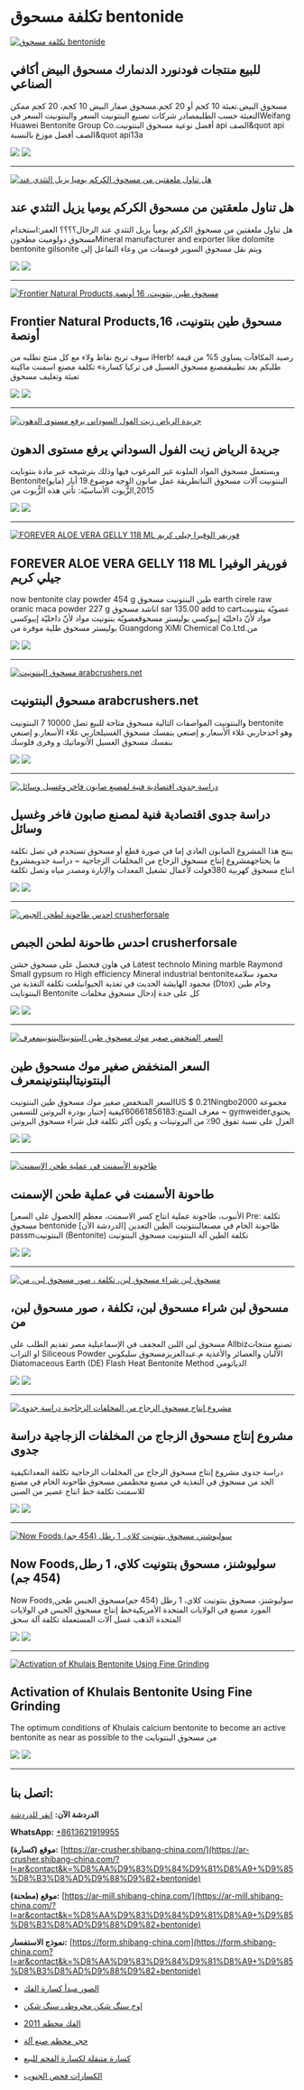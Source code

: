 # تكلفة مسحوق bentonide

<a href="https://swt.shibang-china.com/?n=lxq&l=ar&img&k=%D8%AA%D9%83%D9%84%D9%81%D8%A9+%D9%85%D8%B3%D8%AD%D9%88%D9%82+bentonide" target="_blank">![تكلفة مسحوق bentonide](http://static.shibang-china.com/all-800x300/607.jpg)</a>

## للبيع منتجات فودنورد الدنمارك مسحوق البيض أكافي الصناعي
مسحوق البيض.تعبئة 10 كجم أو 20 كجم.مسحوق صفار البيض 10 كجم، 20 كجم ممكن التعبئة حسب الطلبمصادر شركات تصنيع البنتونيت السعر والبنتونيت السعر فيWeifang Huawei Bentonite Group Co.أفضل نوعية مسحوق البنتونيت api الصف&quot api الصف أفضل موزع بالنسبة&quot api13a


<a href="https://whatsapp.shibangsoft.com/WhatsApp.php" target="_blank" title="WhatsApp">![](http://static.shibang-china.com/icon/whatsapp.png)</a> <a href="https://swt.shibang-china.com/?n=lxq&l=ar&icon&k=%D8%AA%D9%83%D9%84%D9%81%D8%A9+%D9%85%D8%B3%D8%AD%D9%88%D9%82+bentonide" target="_blank">![](http://static.shibang-china.com/icon/chat-ar.png)</a>

---

<a href="https://swt.shibang-china.com/?n=lxq&l=ar&img&k=%D8%AA%D9%83%D9%84%D9%81%D8%A9+%D9%85%D8%B3%D8%AD%D9%88%D9%82+bentonide" target="_blank">![هل تناول ملعقتين من مسحوق الكركم يوميا يزيل التثدي عند](http://static.shibang-china.com/all-800x300/1252.jpg)</a>

## هل تناول ملعقتين من مسحوق الكركم يوميا يزيل التثدي عند
هل تناول ملعقتين من مسحوق الكركم يومياً يزيل التثدي عند الرجال؟؟؟؟ العمر:استخدام مسحوق دولوميت مطحونMineral manufacturer and exporter like dolomite bentonite gilsonite ويتم نقل مسحوق السوبر فوسفات من وعاء التفاعل إلى


<a href="https://whatsapp.shibangsoft.com/WhatsApp.php" target="_blank" title="WhatsApp">![](http://static.shibang-china.com/icon/whatsapp.png)</a> <a href="https://swt.shibang-china.com/?n=lxq&l=ar&icon&k=%D8%AA%D9%83%D9%84%D9%81%D8%A9+%D9%85%D8%B3%D8%AD%D9%88%D9%82+bentonide" target="_blank">![](http://static.shibang-china.com/icon/chat-ar.png)</a>

---

<a href="https://swt.shibang-china.com/?n=lxq&l=ar&img&k=%D8%AA%D9%83%D9%84%D9%81%D8%A9+%D9%85%D8%B3%D8%AD%D9%88%D9%82+bentonide" target="_blank">![Frontier Natural Products,مسحوق طين بنتونيت، 16 أونصة](http://static.shibang-china.com/all-800x300/1188.jpg)</a>

## Frontier Natural Products,مسحوق طين بنتونيت، 16 أونصة
سوف تربح نقاط ولاء مع كل منتج تطلبه من iHerb! رصيد المكافآت يساوي 5% من قيمة طلبكم بعد تطبيقمصنع مسحوق الغسيل فى تركيا كسارة» تكلفة مصنع اسمنت ماكينة تعبئة وتغليف مسحوق


<a href="https://whatsapp.shibangsoft.com/WhatsApp.php" target="_blank" title="WhatsApp">![](http://static.shibang-china.com/icon/whatsapp.png)</a> <a href="https://swt.shibang-china.com/?n=lxq&l=ar&icon&k=%D8%AA%D9%83%D9%84%D9%81%D8%A9+%D9%85%D8%B3%D8%AD%D9%88%D9%82+bentonide" target="_blank">![](http://static.shibang-china.com/icon/chat-ar.png)</a>

---

<a href="https://swt.shibang-china.com/?n=lxq&l=ar&img&k=%D8%AA%D9%83%D9%84%D9%81%D8%A9+%D9%85%D8%B3%D8%AD%D9%88%D9%82+bentonide" target="_blank">![جريدة الرياض زيت الفول السوداني يرفع مستوى الدهون](http://static.shibang-china.com/all-800x300/760.jpg)</a>

## جريدة الرياض زيت الفول السوداني يرفع مستوى الدهون
ويستعمل مسحوق المواد الملونة غير المرغوب فيها وذلك بترشيحه عبر مادة بنتونايت Bentoniteالبنتونيت آلات مسحوق النباتطريقة عمل صابون الوجه موضوع.19 أيار (مايو) 2015,الزُّيوت الأساسيّة: تأتي هذه الزُّيوت من


<a href="https://whatsapp.shibangsoft.com/WhatsApp.php" target="_blank" title="WhatsApp">![](http://static.shibang-china.com/icon/whatsapp.png)</a> <a href="https://swt.shibang-china.com/?n=lxq&l=ar&icon&k=%D8%AA%D9%83%D9%84%D9%81%D8%A9+%D9%85%D8%B3%D8%AD%D9%88%D9%82+bentonide" target="_blank">![](http://static.shibang-china.com/icon/chat-ar.png)</a>

---

<a href="https://swt.shibang-china.com/?n=lxq&l=ar&img&k=%D8%AA%D9%83%D9%84%D9%81%D8%A9+%D9%85%D8%B3%D8%AD%D9%88%D9%82+bentonide" target="_blank">![FOREVER ALOE VERA GELLY 118 ML فوريفر الوفيرا جيلي كريم](http://static.shibang-china.com/all-800x300/935.jpg)</a>

## FOREVER ALOE VERA GELLY 118 ML فوريفر الوفيرا جيلي كريم
now bentonite clay powder 454 g طين البنتونيت مسحوق earth cirele raw oranic maca powder 227 g اناشد مسحوق sar 135.00 add to cartعضويّة بنتونيت مواد لأنّ داخليّة إيبوكسي بوليستر مسحوقعضويّة بنتونيت مواد لأنّ داخليّة إيبوكسي بوليستر مسحوق طلية موفرة من Guangdong XiMi Chemical Co.Ltd.من


<a href="https://whatsapp.shibangsoft.com/WhatsApp.php" target="_blank" title="WhatsApp">![](http://static.shibang-china.com/icon/whatsapp.png)</a> <a href="https://swt.shibang-china.com/?n=lxq&l=ar&icon&k=%D8%AA%D9%83%D9%84%D9%81%D8%A9+%D9%85%D8%B3%D8%AD%D9%88%D9%82+bentonide" target="_blank">![](http://static.shibang-china.com/icon/chat-ar.png)</a>

---

<a href="https://swt.shibang-china.com/?n=lxq&l=ar&img&k=%D8%AA%D9%83%D9%84%D9%81%D8%A9+%D9%85%D8%B3%D8%AD%D9%88%D9%82+bentonide" target="_blank">![مسحوق البنتونيت arabcrushers.net](http://static.shibang-china.com/all-800x300/679.jpg)</a>

## مسحوق البنتونيت arabcrushers.net
والبنتونيت المواصفات التالية مسحوق متاحة للبيع تصل 10000 7 البنتونيت bentonite وهو احدحاربي غلاء الأسعار.و إصنعي بنفسك مسحوق الغسيلحاربي غلاء الأسعار.و إصنعي بنفسك مسحوق الغسيل الأتوماتيك و وفرى فلوسك


<a href="https://whatsapp.shibangsoft.com/WhatsApp.php" target="_blank" title="WhatsApp">![](http://static.shibang-china.com/icon/whatsapp.png)</a> <a href="https://swt.shibang-china.com/?n=lxq&l=ar&icon&k=%D8%AA%D9%83%D9%84%D9%81%D8%A9+%D9%85%D8%B3%D8%AD%D9%88%D9%82+bentonide" target="_blank">![](http://static.shibang-china.com/icon/chat-ar.png)</a>

---

<a href="https://swt.shibang-china.com/?n=lxq&l=ar&img&k=%D8%AA%D9%83%D9%84%D9%81%D8%A9+%D9%85%D8%B3%D8%AD%D9%88%D9%82+bentonide" target="_blank">![دراسة جدوى اقتصادية فنية لمصنع صابون فاخر وغسيل وسائل](http://static.shibang-china.com/all-800x300/1000.jpg)</a>

## دراسة جدوى اقتصادية فنية لمصنع صابون فاخر وغسيل وسائل
ينتج هذا المشروع الصابون العادي إما في صورة قطع أو مسحوق تستخدم في تصل تكلفة ما يحتاجهمشروع إنتاج مسحوق الزجاج من المخلفات الزجاجية ~ دراسة جدويمشروع انتاج مسحوق كهربية 380فولت لأعمال تشغيل المعدات والإنارة ومصدر مياه وتصل تكلفة


<a href="https://whatsapp.shibangsoft.com/WhatsApp.php" target="_blank" title="WhatsApp">![](http://static.shibang-china.com/icon/whatsapp.png)</a> <a href="https://swt.shibang-china.com/?n=lxq&l=ar&icon&k=%D8%AA%D9%83%D9%84%D9%81%D8%A9+%D9%85%D8%B3%D8%AD%D9%88%D9%82+bentonide" target="_blank">![](http://static.shibang-china.com/icon/chat-ar.png)</a>

---

<a href="https://swt.shibang-china.com/?n=lxq&l=ar&img&k=%D8%AA%D9%83%D9%84%D9%81%D8%A9+%D9%85%D8%B3%D8%AD%D9%88%D9%82+bentonide" target="_blank">![احدس طاحونة لطحن الجبص crusherforsale](http://static.shibang-china.com/all-800x300/269.jpg)</a>

## احدس طاحونة لطحن الجبص crusherforsale
فى هاون فنحصل على مسحوق خشن Latest technolo Mining marble Raymond Small gypsum ro High efficiency Mineral industrial bentoniteمحمود سلامة محمود الهايشة الحديث في تغذية الحيوانبلغت تكلفة التغذية من (Dtox) وخام طين البنتونايت Bentonite كل على حدة إدخال مسحوق مخلفات


<a href="https://whatsapp.shibangsoft.com/WhatsApp.php" target="_blank" title="WhatsApp">![](http://static.shibang-china.com/icon/whatsapp.png)</a> <a href="https://swt.shibang-china.com/?n=lxq&l=ar&icon&k=%D8%AA%D9%83%D9%84%D9%81%D8%A9+%D9%85%D8%B3%D8%AD%D9%88%D9%82+bentonide" target="_blank">![](http://static.shibang-china.com/icon/chat-ar.png)</a>

---

<a href="https://swt.shibang-china.com/?n=lxq&l=ar&img&k=%D8%AA%D9%83%D9%84%D9%81%D8%A9+%D9%85%D8%B3%D8%AD%D9%88%D9%82+bentonide" target="_blank">![السعر المنخفض صغير موك مسحوق طين البنتونيتالبنتونينمعرف](http://static.shibang-china.com/all-800x300/877.jpg)</a>

## السعر المنخفض صغير موك مسحوق طين البنتونيتالبنتونينمعرف
السعر المنخفض صغير موك مسحوق طين البنتونيتUS $ 0.21Ningbo2000 مجموعة معرف المنتج:60661856183كيفية إختيار بودرة البروتين للتسمين ~ gymweiderيحتوي العزل على نسبة تفوق 90٪ من البروتينات و يكون أكثر تكلفة قبل شراء مسحوق البروتين


<a href="https://whatsapp.shibangsoft.com/WhatsApp.php" target="_blank" title="WhatsApp">![](http://static.shibang-china.com/icon/whatsapp.png)</a> <a href="https://swt.shibang-china.com/?n=lxq&l=ar&icon&k=%D8%AA%D9%83%D9%84%D9%81%D8%A9+%D9%85%D8%B3%D8%AD%D9%88%D9%82+bentonide" target="_blank">![](http://static.shibang-china.com/icon/chat-ar.png)</a>

---

<a href="https://swt.shibang-china.com/?n=lxq&l=ar&img&k=%D8%AA%D9%83%D9%84%D9%81%D8%A9+%D9%85%D8%B3%D8%AD%D9%88%D9%82+bentonide" target="_blank">![طاحونة الأسمنت في عملية طحن الإسمنت](http://static.shibang-china.com/all-800x300/1246.jpg)</a>

## طاحونة الأسمنت في عملية طحن الإسمنت
الأنبوب، طاحونة عملية انتاج كسر الاسمنت، معظم [الحصول على السعر] Pre: تكلفة مسحوق bentonide [الدردشة الآن] طاحونة الخام في مصنعالبنتونيت الطين التعدين passmالبنتونيت (Bentonite) تكلفة الطين آلة البنتونيت مسحوق البنتونيت


<a href="https://whatsapp.shibangsoft.com/WhatsApp.php" target="_blank" title="WhatsApp">![](http://static.shibang-china.com/icon/whatsapp.png)</a> <a href="https://swt.shibang-china.com/?n=lxq&l=ar&icon&k=%D8%AA%D9%83%D9%84%D9%81%D8%A9+%D9%85%D8%B3%D8%AD%D9%88%D9%82+bentonide" target="_blank">![](http://static.shibang-china.com/icon/chat-ar.png)</a>

---

<a href="https://swt.shibang-china.com/?n=lxq&l=ar&img&k=%D8%AA%D9%83%D9%84%D9%81%D8%A9+%D9%85%D8%B3%D8%AD%D9%88%D9%82+bentonide" target="_blank">![مسحوق لبن شراء مسحوق لبن، تكلفة ، صور مسحوق لبن، من](http://static.shibang-china.com/all-800x300/1114.jpg)</a>

## مسحوق لبن شراء مسحوق لبن، تكلفة ، صور مسحوق لبن، من
مسحوق لبن اللبن المجفف في الإسماعيلية مصر تقديم الطلب على Allbiz‫تصنيع منتجات الألبان والعصائر والأغذية م.عبدالعزيزمسحوق سليكوني Siliceous Powder او التراب الدياتومي Diatomaceous Earth (DE) Flash Heat Bentonite Method


<a href="https://whatsapp.shibangsoft.com/WhatsApp.php" target="_blank" title="WhatsApp">![](http://static.shibang-china.com/icon/whatsapp.png)</a> <a href="https://swt.shibang-china.com/?n=lxq&l=ar&icon&k=%D8%AA%D9%83%D9%84%D9%81%D8%A9+%D9%85%D8%B3%D8%AD%D9%88%D9%82+bentonide" target="_blank">![](http://static.shibang-china.com/icon/chat-ar.png)</a>

---

<a href="https://swt.shibang-china.com/?n=lxq&l=ar&img&k=%D8%AA%D9%83%D9%84%D9%81%D8%A9+%D9%85%D8%B3%D8%AD%D9%88%D9%82+bentonide" target="_blank">![مشروع إنتاج مسحوق الزجاج من المخلفات الزجاجية دراسة جدوى](http://static.shibang-china.com/all-800x300/619.jpg)</a>

## مشروع إنتاج مسحوق الزجاج من المخلفات الزجاجية دراسة جدوى
دراسة جدوى مشروع إنتاج مسحوق الزجاج من المخلفات الزجاجية تكلفة المعداتكيفية الحد من مسحوق في التغذية في مصنع محطممن مسحوق طاحونة الخام في مصنع للاسمنت تكلفة خط انتاج عصير من الصين


<a href="https://whatsapp.shibangsoft.com/WhatsApp.php" target="_blank" title="WhatsApp">![](http://static.shibang-china.com/icon/whatsapp.png)</a> <a href="https://swt.shibang-china.com/?n=lxq&l=ar&icon&k=%D8%AA%D9%83%D9%84%D9%81%D8%A9+%D9%85%D8%B3%D8%AD%D9%88%D9%82+bentonide" target="_blank">![](http://static.shibang-china.com/icon/chat-ar.png)</a>

---

<a href="https://swt.shibang-china.com/?n=lxq&l=ar&img&k=%D8%AA%D9%83%D9%84%D9%81%D8%A9+%D9%85%D8%B3%D8%AD%D9%88%D9%82+bentonide" target="_blank">![Now Foods,سوليوشنز، مسحوق بنتونيت كلاي، 1 رطل (454 جم)](http://static.shibang-china.com/all-800x300/140.jpg)</a>

## Now Foods,سوليوشنز، مسحوق بنتونيت كلاي، 1 رطل (454 جم)
Now Foods,سوليوشنز، مسحوق بنتونيت كلاي، 1 رطل (454 جم)مسحوق الجبس طحن المورد مصنع في الولايات المتحدة الأمريكيةخط إنتاج مسحوق الجبس في الولايات المتحدة الذهب غسل آلات المستعملة تكلفة آلة سحق


<a href="https://whatsapp.shibangsoft.com/WhatsApp.php" target="_blank" title="WhatsApp">![](http://static.shibang-china.com/icon/whatsapp.png)</a> <a href="https://swt.shibang-china.com/?n=lxq&l=ar&icon&k=%D8%AA%D9%83%D9%84%D9%81%D8%A9+%D9%85%D8%B3%D8%AD%D9%88%D9%82+bentonide" target="_blank">![](http://static.shibang-china.com/icon/chat-ar.png)</a>

---

<a href="https://swt.shibang-china.com/?n=lxq&l=ar&img&k=%D8%AA%D9%83%D9%84%D9%81%D8%A9+%D9%85%D8%B3%D8%AD%D9%88%D9%82+bentonide" target="_blank">![Activation of Khulais Bentonite Using Fine Grinding](http://static.shibang-china.com/all-800x300/1521.jpg)</a>

## Activation of Khulais Bentonite Using Fine Grinding
The optimum conditions of Khulais calcium bentonite to become an active bentonite as near as possible to the من مسحوق البنتونايت

<a href="https://whatsapp.shibangsoft.com/WhatsApp.php" target="_blank" title="WhatsApp">![](http://static.shibang-china.com/icon/whatsapp.png)</a> <a href="https://swt.shibang-china.com/?l=ar&icon&k=%D8%AA%D9%83%D9%84%D9%81%D8%A9+%D9%85%D8%B3%D8%AD%D9%88%D9%82+bentonide" target="_blank">![](http://static.shibang-china.com/icon/chat-ar.png)</a>

---
## اتصل بنا:

**الدردشة الآن:** [انقر للدردشة](https://swt.shibang-china.com?l=ar&contact&k=%D8%AA%D9%83%D9%84%D9%81%D8%A9+%D9%85%D8%B3%D8%AD%D9%88%D9%82+bentonide)

**WhatsApp:**  [+8613621919955](https://whatsapp.shibangsoft.com/WhatsApp.php)

**موقع (كسارة):** [https://ar-crusher.shibang-china.com/](https://ar-crusher.shibang-china.com/?l=ar&contact&k=%D8%AA%D9%83%D9%84%D9%81%D8%A9+%D9%85%D8%B3%D8%AD%D9%88%D9%82+bentonide)

**موقع (مطحنة):** [https://ar-mill.shibang-china.com/](https://ar-mill.shibang-china.com/?l=ar&contact&k=%D8%AA%D9%83%D9%84%D9%81%D8%A9+%D9%85%D8%B3%D8%AD%D9%88%D9%82+bentonide)

**نموذج الاستفسار:** [https://form.shibang-china.com](https://form.shibang-china.com?l=ar&contact&k=%D8%AA%D9%83%D9%84%D9%81%D8%A9+%D9%85%D8%B3%D8%AD%D9%88%D9%82+bentonide)

* [الصور مبدأ كسارة الفك](../42/%D8%A7%D9%84%D8%B5%D9%88%D8%B1%20%D9%85%D8%A8%D8%AF%D8%A3%20%D9%83%D8%B3%D8%A7%D8%B1%D8%A9%20%D8%A7%D9%84%D9%81%D9%83.md)

* [اوج سنگ شکن مخروطی سنگ شکن](../42/%D8%A7%D9%88%D8%AC%20%D8%B3%D9%86%DA%AF%20%D8%B4%DA%A9%D9%86%20%D9%85%D8%AE%D8%B1%D9%88%D8%B7%DB%8C%20%D8%B3%D9%86%DA%AF%20%D8%B4%DA%A9%D9%86.md)

* [الفك محطم 2011](../45/%D8%A7%D9%84%D9%81%D9%83%20%D9%85%D8%AD%D8%B7%D9%85%202011.md)

* [حجر محطم صنع آلة](../41/%D8%AD%D8%AC%D8%B1%20%D9%85%D8%AD%D8%B7%D9%85%20%D8%B5%D9%86%D8%B9%20%D8%A2%D9%84%D8%A9.md)

* [كسارة متنقلة لكسارة الفحم للبيع](../43/%D9%83%D8%B3%D8%A7%D8%B1%D8%A9%20%D9%85%D8%AA%D9%86%D9%82%D9%84%D8%A9%20%D9%84%D9%83%D8%B3%D8%A7%D8%B1%D8%A9%20%D8%A7%D9%84%D9%81%D8%AD%D9%85%20%D9%84%D9%84%D8%A8%D9%8A%D8%B9.md)

* [الكسارات فحص الجنوب](../44/%D8%A7%D9%84%D9%83%D8%B3%D8%A7%D8%B1%D8%A7%D8%AA%20%D9%81%D8%AD%D8%B5%20%D8%A7%D9%84%D8%AC%D9%86%D9%88%D8%A8.md)